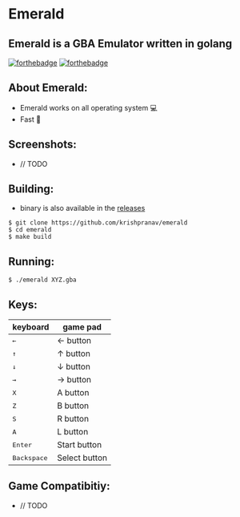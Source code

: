 # Emerald
## Emerald is a GBA Emulator written in golang

[![forthebadge](https://forthebadge.com/images/badges/made-with-go.svg)](https://forthebadge.com)
[![forthebadge](https://forthebadge.com/images/badges/built-by-developers.svg)](https://forthebadge.com)

## About Emerald:
- Emerald works on all operating system 💻
- Fast 🚀

## Screenshots:
- // TODO

## Building:
- binary is also available in the [releases]()
```
$ git clone https://github.com/krishpranav/emerald
$ cd emerald
$ make build
```

## Running:
```
$ ./emerald XYZ.gba
```


## Keys:
| keyboard             | game pad      |
| -------------------- | ------------- |
| <kbd>&larr;</kbd>    | &larr; button |
| <kbd>&uarr;</kbd>    | &uarr; button |
| <kbd>&darr;</kbd>    | &darr; button |
| <kbd>&rarr;</kbd>    | &rarr; button |
| <kbd>X</kbd>         | A button      |
| <kbd>Z</kbd>         | B button      |
| <kbd>S</kbd>         | R button      |
| <kbd>A</kbd>         | L button      |
| <kbd>Enter</kbd>     | Start button  |
| <kbd>Backspace</kbd> | Select button |

## Game Compatibitiy:
- // TODO